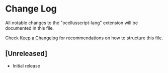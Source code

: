 # Change Log

All notable changes to the "ocellusscript-lang" extension will be documented in this file.

Check [Keep a Changelog](http://keepachangelog.com/) for recommendations on how to structure this file.

## [Unreleased]

- Initial release